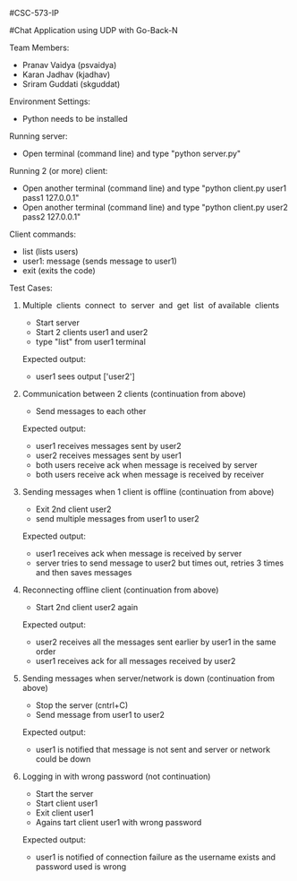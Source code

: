 #CSC-573-IP

#Chat Application using UDP with Go-Back-N

Team Members:
- Pranav Vaidya (psvaidya)
- Karan Jadhav (kjadhav)
- Sriram Guddati (skguddat)

Environment Settings: 
- Python needs to be installed

Running server:
- Open terminal (command line) and type "python server.py"

Running 2 (or more) client:
- Open another terminal (command line) and type "python client.py user1 pass1 127.0.0.1"
- Open another terminal (command line) and type "python client.py user2 pass2 127.0.0.1"

Client commands:
- list (lists users)
- user1: message (sends message to user1)
- exit (exits the code)

Test Cases:
1) Multiple​ ​ clients​ ​ connect​ ​ to​ ​ server​ ​ and​ ​ get​ ​ list​ ​ of​ ​ available​ ​ clients
	- Start server
	- Start 2 clients user1 and user2
	- type "list" from user1 terminal 
	
	Expected output: 
	- user1 sees output ['user2']

2) Communication between 2 clients (continuation from above)
	- Send messages to each other

	Expected output:
	- user1 receives messages sent by user2
	- user2 receives messages sent by user1
	- both users receive ack when message is received by server
	- both users receive ack when message is received by receiver

3) Sending messages when 1 client is offline (continuation from above)
	- Exit 2nd client user2
	- send multiple messages from user1 to user2

	Expected output:
	- user1 receives ack when message is received by server
	- server tries to send message to user2 but times out, retries 3 times and then saves messages

4) Reconnecting offline client (continuation from above)
	- Start 2nd client user2 again

	Expected output:
	- user2 receives all the messages sent earlier by user1 in the same order
	- user1 receives ack for all messages received by user2

5) Sending messages when server/network is down (continuation from above)
	- Stop the server (cntrl+C)
	- Send message from user1 to user2

	Expected output:
	- user1 is notified that message is not sent and server or network could be down

6) Logging in with wrong password (not continuation)
	- Start the server
	- Start client user1
	- Exit client user1
	- Agains tart client user1 with wrong password

	Expected output:
	- user1 is notified of connection failure as the username exists and password used is wrong


